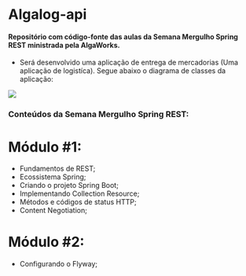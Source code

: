 # Algalog-api
#### Repositório com código-fonte das aulas da Semana Mergulho Spring REST ministrada pela AlgaWorks.

 - Será desenvolvido uma aplicação de entrega de mercadorias (Uma aplicação de logistíca). Segue abaixo o diagrama de classes da aplicação:

<img src="C:\wokspace\algalog-api\src\main\resources\images\diagrama-de-classes.png">


### Conteúdos da Semana Mergulho Spring REST:

# Módulo #1:

- Fundamentos de REST;
- Ecossistema Spring;
- Criando o projeto Spring Boot;
- Implementando Collection Resource;
- Métodos e códigos de status HTTP;
- Content Negotiation;

# Módulo #2:
 - Configurando o Flyway;